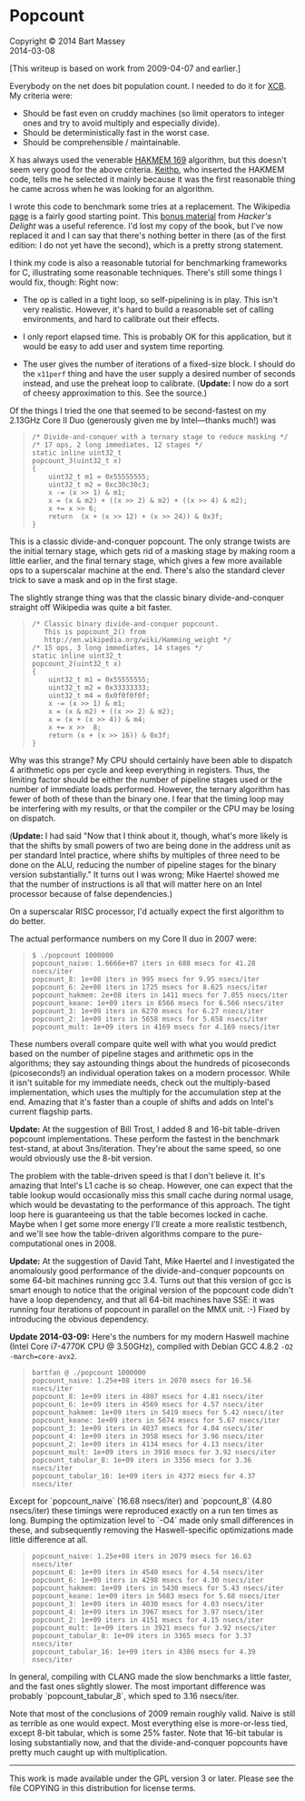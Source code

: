 # Popcount
Copyright &copy; 2014 Bart Massey  
2014-03-08

[This writeup is based on work from 2009-04-07 and earlier.]

Everybody on the net does bit population count.  I needed to
do it for [XCB](http://xcb.freedesktop.org).  My criteria
were:

  * Should be fast even on cruddy machines (so limit
    operators to integer ones and try to avoid multiply and
    especially divide).
  * Should be deterministically fast in the worst case.
  * Should be comprehensible / maintainable.

X has always used the venerable
[HAKMEM 169](http://www.inwap.com/pdp10/hbaker/hakmem/hacks.html#item169)
algorithm, but this doesn't seem very good for the above
criteria.  [Keithp](http://keithp.com), who inserted the
HAKMEM code, tells me he selected it mainly because it was
the first reasonable thing he came across when he was
looking for an algorithm.
    
I wrote this code to benchmark some tries at a replacement.
The Wikipedia <a
href="http://en.wikipedia.org/wiki/Hamming_weight">page</a>
is a fairly good starting point.  This
[bonus material](http://www.hackersdelight.org/divcMore.pdf)
from *Hacker's Delight* was a useful reference. I'd lost my
copy of the book, but I've now replaced it and I can say
that there's nothing better in there (as of the first
edition: I do not yet have the second), which is a pretty
strong statement.

I think my code is also a reasonable tutorial for
benchmarking frameworks for C, illustrating some reasonable
techniques.  There's still some things I would fix, though:
Right now:

  * The op is called in a tight loop, so self-pipelining is
    in play.  This isn't very realistic.  However, it's hard
    to build a reasonable set of calling environments, and
    hard to calibrate out their effects.

  * I only report elapsed time.  This is probably OK for
    this application, but it would be easy to add user and
    system time reporting.

  * The user gives the number of iterations of a fixed-size
    block.  I should do the `x11perf` thing and have the user
    supply a desired number of seconds instead, and use the
    preheat loop to calibrate.  (**Update:** I now do a sort of
    cheesy approximation to this.  See the source.)

Of the things I tried the one that seemed to be
second-fastest on my 2.13GHz Core II Duo (generously given
me by Intel&mdash;thanks much!) was<blockquote>

    /* Divide-and-conquer with a ternary stage to reduce masking */
    /* 17 ops, 2 long immediates, 12 stages */
    static inline uint32_t
    popcount_3(uint32_t x)
    {
        uint32_t m1 = 0x55555555;
        uint32_t m2 = 0xc30c30c3;
        x -= (x >> 1) & m1;
        x = (x & m2) + ((x >> 2) & m2) + ((x >> 4) & m2);
        x += x >> 6;
        return  (x + (x >> 12) + (x >> 24)) & 0x3f;
    }

</blockquote> This is a classic divide-and-conquer popcount.
The only strange twists are the initial ternary stage, which
gets rid of a masking stage by making room a little earlier,
and the final ternary stage, which gives a few more
available ops to a superscalar machine at the end.  There's
also the standard clever trick to save a mask and op in the
first stage.

The slightly strange thing was that the classic binary
divide-and-conquer straight off Wikipedia was quite a bit
faster.<blockquote>

    /* Classic binary divide-and-conquer popcount.
       This is popcount_2() from
       http://en.wikipedia.org/wiki/Hamming_weight */
    /* 15 ops, 3 long immediates, 14 stages */
    static inline uint32_t
    popcount_2(uint32_t x)
    {
        uint32_t m1 = 0x55555555;
        uint32_t m2 = 0x33333333;
        uint32_t m4 = 0x0f0f0f0f;
        x -= (x >> 1) & m1;
        x = (x & m2) + ((x >> 2) & m2);
        x = (x + (x >> 4)) & m4;
        x += x >>  8;
        return (x + (x >> 16)) & 0x3f;
    }

</blockquote>Why was this strange?  My CPU should certainly
have been able to dispatch 4 arithmetic ops per cycle and
keep everything in registers.  Thus, the limiting factor
should be either the number of pipeline stages used or the
number of immediate loads performed.  However, the ternary
algorithm has fewer of both of these than the binary one.  I
fear that the timing loop may be interfering with my
results, or that the compiler or the CPU may be losing on
dispatch.

(**Update:** I had said "Now that I think about it, though,
what's more likely is that the shifts by small powers of two
are being done in the address unit as per standard Intel
practice, where shifts by multiples of three need to be done
on the ALU, reducing the number of pipeline stages for the
binary version substantially."  It turns out I was wrong;
Mike Haertel showed me that the number of instructions is
all that will matter here on an Intel processor because of
false dependencies.)

On a superscalar RISC processor, I'd actually expect the
first algorithm to do better.

The actual performance numbers on my Core II duo in 2007 were:<blockquote>

    $ ./popcount 1000000
    popcount_naive: 1.6666e+07 iters in 688 msecs for 41.28 nsecs/iter
    popcount_8: 1e+08 iters in 995 msecs for 9.95 nsecs/iter
    popcount_6: 2e+08 iters in 1725 msecs for 8.625 nsecs/iter
    popcount_hakmem: 2e+08 iters in 1411 msecs for 7.055 nsecs/iter
    popcount_keane: 1e+09 iters in 6566 msecs for 6.566 nsecs/iter
    popcount_3: 1e+09 iters in 6270 msecs for 6.27 nsecs/iter
    popcount_2: 1e+09 iters in 5658 msecs for 5.658 nsecs/iter
    popcount_mult: 1e+09 iters in 4169 msecs for 4.169 nsecs/iter

</blockquote>These numbers overall compare quite well with
what you would predict based on the number of pipeline
stages and arithmetic ops in the algorithms; they say
astounding things about the hundreds of picoseconds
(picoseconds!) an individual operation takes on a modern
processor.  While it isn't suitable for my immediate needs,
check out the multiply-based implementation, which uses the
multiply for the accumulation step at the end.  Amazing that
it's faster than a couple of shifts and adds on Intel's
current flagship parts.

**Update:** At the suggestion of Bill Trost, I added 8 and
16-bit table-driven popcount implementations.  These perform
the fastest in the benchmark test-stand, at about
3ns/iteration.  They're about the same speed, so one would
obviously use the 8-bit version.

The problem with the table-driven speed is that I don't
believe it.  It's amazing that Intel's L1 cache is so cheap.
However, one can expect that the table lookup would
occasionally miss this small cache during normal usage,
which would be devastating to the performance of this
approach.  The tight loop here is guaranteeing us that the
table becomes locked in cache.  Maybe when I get some more
energy I'll create a more realistic testbench, and we'll see
how the table-driven algorithms compare to the
pure-computational ones in 2008.

**Update:** At the suggestion of David Taht, Mike Haertel and I
investigated the anomalously good performance of the
divide-and-conquer popcounts on some 64-bit machines running
gcc 3.4.  Turns out that this version of gcc is smart enough
to notice that the original version of the popcount code
didn't have a loop dependency, and that all 64-bit machines
have SSE: it was running four iterations of popcount in
parallel on the MMX unit. :-) Fixed by introducing the
obvious dependency.

**Update 2014-03-09:** Here's the numbers for my modern
Haswell machine (Intel Core i7-4770K CPU @ 3.50GHz),
compiled with Debian GCC 4.8.2 `-O2
-march=core-avx2`.<blockquote>

    bartfan @ ./popcount 1000000
    popcount_naive: 1.25e+08 iters in 2070 msecs for 16.56 nsecs/iter
    popcount_8: 1e+09 iters in 4807 msecs for 4.81 nsecs/iter
    popcount_6: 1e+09 iters in 4569 msecs for 4.57 nsecs/iter
    popcount_hakmem: 1e+09 iters in 5419 msecs for 5.42 nsecs/iter
    popcount_keane: 1e+09 iters in 5674 msecs for 5.67 nsecs/iter
    popcount_3: 1e+09 iters in 4037 msecs for 4.04 nsecs/iter
    popcount_4: 1e+09 iters in 3958 msecs for 3.96 nsecs/iter
    popcount_2: 1e+09 iters in 4134 msecs for 4.13 nsecs/iter
    popcount_mult: 1e+09 iters in 3916 msecs for 3.92 nsecs/iter
    popcount_tabular_8: 1e+09 iters in 3356 msecs for 3.36 nsecs/iter
    popcount_tabular_16: 1e+09 iters in 4372 msecs for 4.37 nsecs/iter

</blockquote>Except for `popcount_naive` (16.68 nsecs/iter) and
`popcount_8` (4.80 nsecs/iter) these timings were reproduced
exactly on a run ten times as long. Bumping the optimization
level to `-O4` made only small differences in these, and
subsequently removing the Haswell-specific optimizations
made little difference at all.<blockquote>

    popcount_naive: 1.25e+08 iters in 2079 msecs for 16.63 nsecs/iter
    popcount_8: 1e+09 iters in 4540 msecs for 4.54 nsecs/iter
    popcount_6: 1e+09 iters in 4298 msecs for 4.30 nsecs/iter
    popcount_hakmem: 1e+09 iters in 5430 msecs for 5.43 nsecs/iter
    popcount_keane: 1e+09 iters in 5683 msecs for 5.68 nsecs/iter
    popcount_3: 1e+09 iters in 4030 msecs for 4.03 nsecs/iter
    popcount_4: 1e+09 iters in 3967 msecs for 3.97 nsecs/iter
    popcount_2: 1e+09 iters in 4151 msecs for 4.15 nsecs/iter
    popcount_mult: 1e+09 iters in 3921 msecs for 3.92 nsecs/iter
    popcount_tabular_8: 1e+09 iters in 3365 msecs for 3.37 nsecs/iter
    popcount_tabular_16: 1e+09 iters in 4386 msecs for 4.39 nsecs/iter

</blockquote>In general, compiling with CLANG made the slow
benchmarks a little faster, and the fast ones slightly
slower. The most important difference was probably
`popcount_tabular_8`, which sped to 3.16 nsecs/iter.

Note that most of the conclusions of 2009
remain roughly valid.  Naive is still as terrible as one
would expect. Most everything else is more-or-less tied,
except 8-bit tabular, which is some 25% faster. Note that
16-bit tabular is losing substantially now, and that the
divide-and-conquer popcounts have pretty much caught up with
multiplication.

-----

This work is made available under the GPL version 3 or
later. Please see the file COPYING in this distribution for
license terms.
